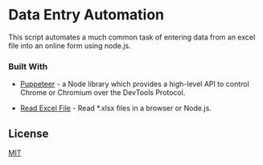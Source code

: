 # Data Entry Automation
This script automates a much common task of entering data from an excel file into an online form using node.js.

### Built With

  
- [Puppeteer](https://github.com/puppeteer/puppeteer) - a Node library which provides a high-level API to control Chrome or Chromium over the DevTools Protocol.

- [Read Excel File](https://gitlab.com/catamphetamine/read-excel-file) - Read *.xlsx files in a browser or Node.js.

## License
[MIT](https://choosealicense.com/licenses/mit/)
